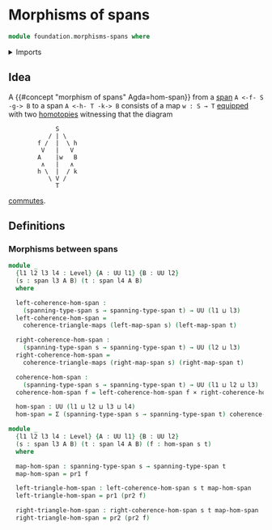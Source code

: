 # Morphisms of spans

```agda
module foundation.morphisms-spans where
```

<details><summary>Imports</summary>

```agda
open import foundation.dependent-pair-types
open import foundation.spans
open import foundation.universe-levels

open import foundation-core.cartesian-product-types
open import foundation-core.commuting-squares-of-maps
open import foundation-core.commuting-triangles-of-maps
open import foundation-core.operations-spans
```

</details>

## Idea

A {{#concept "morphism of spans" Agda=hom-span}} from a
[span](foundation.spans.md) `A <-f- S -g-> B` to a span `A <-h- T -k-> B`
consists of a map `w : S → T` [equipped](foundation.structure.md) with two
[homotopies](foundation-core.homotopies.md) witnessing that the diagram

```text
             S
           / | \
        f /  |  \ h
         V   |   V
        A    |w   B
         ∧   |   ∧
        h \  |  / k
           \ V /
             T
```

[commutes](foundation.commuting-triangles-of-maps.md).

## Definitions

### Morphisms between spans

```agda
module _
  {l1 l2 l3 l4 : Level} {A : UU l1} {B : UU l2}
  (s : span l3 A B) (t : span l4 A B)
  where

  left-coherence-hom-span :
    (spanning-type-span s → spanning-type-span t) → UU (l1 ⊔ l3)
  left-coherence-hom-span =
    coherence-triangle-maps (left-map-span s) (left-map-span t)

  right-coherence-hom-span :
    (spanning-type-span s → spanning-type-span t) → UU (l2 ⊔ l3)
  right-coherence-hom-span =
    coherence-triangle-maps (right-map-span s) (right-map-span t)

  coherence-hom-span :
    (spanning-type-span s → spanning-type-span t) → UU (l1 ⊔ l2 ⊔ l3)
  coherence-hom-span f = left-coherence-hom-span f × right-coherence-hom-span f

  hom-span : UU (l1 ⊔ l2 ⊔ l3 ⊔ l4)
  hom-span = Σ (spanning-type-span s → spanning-type-span t) coherence-hom-span

module _
  {l1 l2 l3 l4 : Level} {A : UU l1} {B : UU l2}
  (s : span l3 A B) (t : span l4 A B) (f : hom-span s t)
  where

  map-hom-span : spanning-type-span s → spanning-type-span t
  map-hom-span = pr1 f

  left-triangle-hom-span : left-coherence-hom-span s t map-hom-span
  left-triangle-hom-span = pr1 (pr2 f)

  right-triangle-hom-span : right-coherence-hom-span s t map-hom-span
  right-triangle-hom-span = pr2 (pr2 f)
```
